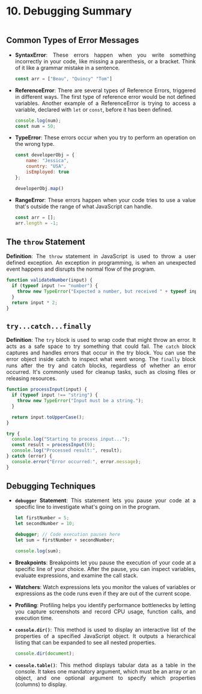 <div style="text-align: justify">

# 10. Debugging Summary

```{contents}
```

## Common Types of Error Messages

*   **SyntaxError**: These errors happen when you write something incorrectly in your code, like missing a parenthesis, or a bracket. Think of it like a grammar mistake in a sentence.

    ```js
    const arr = ["Beau", "Quincy" "Tom"]
    ```

*   **ReferenceError**: There are several types of Reference Errors, triggered in different ways. The first type of reference error would be not defined variables. Another example of a ReferenceError is trying to access a variable, declared with `let` or `const`, before it has been defined.

    ```js
    console.log(num);
    const num = 50;
    ```

*   **TypeError**: These errors occur when you try to perform an operation on the wrong type.

    ```js
    const developerObj = {
        name: "Jessica",
        country: "USA",
        isEmployed: true
    };

    developerObj.map()
    ```

*   **RangeError**: These errors happen when your code tries to use a value that's outside the range of what JavaScript can handle.

    ```js
    const arr = [];
    arr.length = -1; 
    ```

## The `throw` Statement

**Definition**: The `throw` statement in JavaScript is used to throw a user defined exception. An exception in programming, is when an unexpected event happens and disrupts the normal flow of the program.

```js
function validateNumber(input) {
  if (typeof input !== "number") {
    throw new TypeError("Expected a number, but received " + typeof input);
  }
  return input * 2;
}
```

## `try...catch...finally`

**Definition**: The `try` block is used to wrap code that might throw an error. It acts as a safe space to try something that could fail. The `catch` block captures and handles errors that occur in the try block. You can use the error object inside catch to inspect what went wrong. The `finally` block runs after the try and catch blocks, regardless of whether an error occurred. It's commonly used for cleanup tasks, such as closing files or releasing resources.

```js
function processInput(input) {
  if (typeof input !== "string") {
    throw new TypeError("Input must be a string.");
  }

  return input.toUpperCase();
}

try {
  console.log("Starting to process input...");
  const result = processInput(9);
  console.log("Processed result:", result);
} catch (error) {
  console.error("Error occurred:", error.message);
} 
```

## Debugging Techniques

*   **`debugger` Statement**: This statement lets you pause your code at a specific line to investigate what's going on in the program.

    ```js
    let firstNumber = 5;
    let secondNumber = 10;

    debugger; // Code execution pauses here
    let sum = firstNumber + secondNumber;

    console.log(sum);
    ```

*   **Breakpoints**: Breakpoints let you pause the execution of your code at a specific line of your choice. After the pause, you can inspect variables, evaluate expressions, and examine the call stack.
*   **Watchers**: Watch expressions lets you monitor the values of variables or expressions as the code runs even if they are out of the current scope.
*   **Profiling**: Profiling helps you identify performance bottlenecks by letting you capture screenshots and record CPU usage, function calls, and execution time.
*   **`console.dir()`**: This method is used to display an interactive list of the properties of a specified JavaScript object. It outputs a hierarchical listing that can be expanded to see all nested properties.

    ```js
    console.dir(document);
    ```

*   **`console.table()`**: This method displays tabular data as a table in the console. It takes one mandatory argument, which must be an array or an object, and one optional argument to specify which properties (columns) to display.

</div>